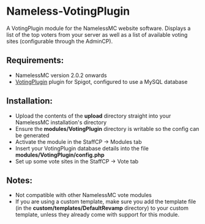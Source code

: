 # Nameless-VotingPlugin
A VotingPlugin module for the NamelessMC website software. Displays a list of the top voters from your server as well as a list of available voting sites (configurable through the AdminCP).

## Requirements:
- NamelessMC version 2.0.2 onwards
- [VotingPlugin](https://www.spigotmc.org/resources/votingplugin.15358/) plugin for Spigot, configured to use a MySQL database

## Installation:
- Upload the contents of the **upload** directory straight into your NamelessMC installation's directory
- Ensure the **modules/VotingPlugin** directory is writable so the config can be generated
- Activate the module in the StaffCP -> Modules tab
- Insert your VotingPlugin database details into the file **modules/VotingPlugin/config.php**
- Set up some vote sites in the StaffCP -> Vote tab

## Notes:
- Not compatible with other NamelessMC vote modules
- If you are using a custom template, make sure you add the template file (in the **custom/templates/DefaultRevamp** directory) to your custom template, unless they already come with support for this module.
